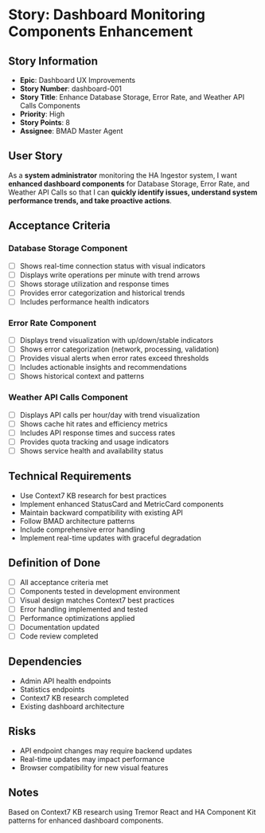 # Story: Dashboard Monitoring Components Enhancement

## Story Information
- **Epic**: Dashboard UX Improvements
- **Story Number**: dashboard-001
- **Story Title**: Enhance Database Storage, Error Rate, and Weather API Calls Components
- **Priority**: High
- **Story Points**: 8
- **Assignee**: BMAD Master Agent

## User Story
As a **system administrator** monitoring the HA Ingestor system, I want **enhanced dashboard components** for Database Storage, Error Rate, and Weather API Calls so that I can **quickly identify issues, understand system performance trends, and take proactive actions**.

## Acceptance Criteria

### Database Storage Component
- [ ] Shows real-time connection status with visual indicators
- [ ] Displays write operations per minute with trend arrows
- [ ] Shows storage utilization and response times
- [ ] Provides error categorization and historical trends
- [ ] Includes performance health indicators

### Error Rate Component
- [ ] Displays trend visualization with up/down/stable indicators
- [ ] Shows error categorization (network, processing, validation)
- [ ] Provides visual alerts when error rates exceed thresholds
- [ ] Includes actionable insights and recommendations
- [ ] Shows historical context and patterns

### Weather API Calls Component
- [ ] Displays API calls per hour/day with trend visualization
- [ ] Shows cache hit rates and efficiency metrics
- [ ] Includes API response times and success rates
- [ ] Provides quota tracking and usage indicators
- [ ] Shows service health and availability status

## Technical Requirements
- Use Context7 KB research for best practices
- Implement enhanced StatusCard and MetricCard components
- Maintain backward compatibility with existing API
- Follow BMAD architecture patterns
- Include comprehensive error handling
- Implement real-time updates with graceful degradation

## Definition of Done
- [ ] All acceptance criteria met
- [ ] Components tested in development environment
- [ ] Visual design matches Context7 best practices
- [ ] Error handling implemented and tested
- [ ] Performance optimizations applied
- [ ] Documentation updated
- [ ] Code review completed

## Dependencies
- Admin API health endpoints
- Statistics endpoints
- Context7 KB research completed
- Existing dashboard architecture

## Risks
- API endpoint changes may require backend updates
- Real-time updates may impact performance
- Browser compatibility for new visual features

## Notes
Based on Context7 KB research using Tremor React and HA Component Kit patterns for enhanced dashboard components.
